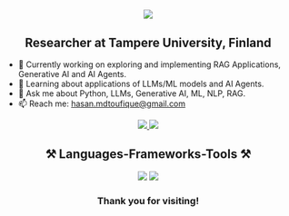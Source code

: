 <h1 align="center">
    <img src="https://readme-typing-svg.herokuapp.com/?font=Righteous&size=35&center=true&vCenter=true&width=500&height=70&duration=4000&lines=Hi+There!+👋;+I'm+Toufique+Hasan!;" />
</h1>

<h2 align="center">Researcher at Tampere University, Finland</h2>

- 🔭 Currently working on exploring and implementing RAG Applications, Generative AI and AI Agents.    
- 🌱 Learning about applications of LLMs/ML models and AI Agents.
- 💬 Ask me about Python, LLMs, Generative AI, ML, NLP, RAG.
- 📫 Reach me: hasan.mdtoufique@gmail.com

<div align="center"> 
  <a href="https://linkedin.com/in/toufique-hasan" target="_blank">
    <img src="https://img.shields.io/badge/LinkedIn-0077B5?style=for-the-badge&logo=linkedin&logoColor=white" target="_blank" />
  </a>
  <a href="https://sites.google.com/view/hasantoufique/" target="_blank">
     <img src="https://img.shields.io/badge/Portfolio-FF5722?style=for-the-badge&logo=todoist&logoColor=white" target="_blank" /> <!-- sqlite, safari, google-chrome are other good icon options -->
  </a>
</div>

<h2 align="center">⚒️ Languages-Frameworks-Tools ⚒️</h2>

<div align="center">
    <img src="https://skillicons.dev/icons?i=anaconda,bash,pycharm,docker,vscode,idea,matlab,git,github,gitlab,sublime" />
    <img src="https://skillicons.dev/icons?i=py,c,cpp,java,r,html,css,mongodb,mysql,django,opencv,pytorch,regex,sklearn,tensorflow" /><br>
</div>

<h3 align="center">Thank you for visiting!</h3>
